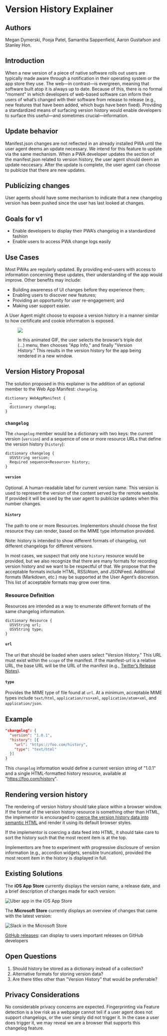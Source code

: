 # Version History Explainer

## Authors

Megan Dymerski, Pooja Patel, Samantha Sappenfield, Aaron Gustafson and Stanley Hon.

## Introduction

When a new version of a piece of native software rolls out users are typically made aware through a notification in their operating system or the app store they use. The web—in contrast—is evergreen, meaning that software built atop it is always up to date. Because of this, there is no formal "moment" in which developers of web-based software can inform their users of what’s changed with their software from release to release (e.g., new features that have been added, which bugs have been fixed). Providing a standardized means of surfacing version history would enable developers to surface this useful—and sometimes crucial—information.

## Update behavior

Manifest.json changes are not reflected in an already installed PWA until the user agent deems an update necessary. We intend for this feature to update via the same mechanism. When a PWA developer updates the section of the manifest.json related to version history, the user agent should deem an update neccesary. After the update is complete, the user agent can choose to publcize that there are new updates.

## Publicizing changes

User agents should have some mechanism to indicate that a new changelog version has been pushed since the user has last looked at changes.

## Goals for v1

- Enable developers to display their PWA’s changelog in a standardized fashion
- Enable users to access PWA change logs easily

## Use Cases

Most PWAs are regularly updated. By providing end-users with access to information concerning these updates, their understanding of the app would improve. Other benefits may include:

- Building awareness of UI changes before they experience them;
- Enabling users to discover new features;
- Providing an opportunity for user re-engagement; and
- Making user support easier.

A User Agent might choose to expose a version history in a manner similar to how certificate and cookie information is exposed.

<figure>

![](user-experience.gif)

<figcaption>
In this animated GIF, the user selects the browser’s triple dot (…) menu, then chooses "App Info," and finally "Version History." This results in the version history for the app being rendered in a new window.
</figcaption>

</figure>

## Version History Proposal

The solution proposed in this explainer is the addition of an optional member to the Web App Manifest: `changelog`.

```idl
dictionary WebAppManifest {
  …
  dictionary changelog;
}
```

### `changelog`

The `changelog` member would be a dictionary with two keys: the current version (`version`) and a sequence of one or more resource URLs that define the version history (`history`):

```idl
dictionary changelog {
  USVString version;
  Required sequence<Resource> history;
}
```

#### `version`

Optional. A human-readable label for current version name. This version is used to represent the version of the content served by the remote website. If provided it will be used by the user agent to publicize updates when this number changes.

#### `history`

The path to one or more Resources. Implementors should choose the first resource they can render, based on the MIME type information provided.

Note: history is intended to show different formats of changelog, not different changelogs for different versions.

In most cases, we suspect that only one `history` resource would be provided, but we also recognize that there are many formats for recording version history and we want to be respectful of that. We propose that the acceptable formats include HTML, RSS/Atom, and JSONFeed. Additional formats (Markdown, etc.) may be supported at the User Agent’s discretion. This list of acceptable formats may grow over time.

### Resource Definition
Resources are intended as a way to enumerate different formats of the same changelog information.

```idl
dictionary Resource {
  USVString url;
  USVString type;
}
```

#### `url`

The url that should be loaded when users select "Version History." This URL must exist within the `scope` of the manifest. If the manifest-url is a relative URL, the base URL will be the URL of the manifest (e.g., [Twitter’s Release Notes](https://twitter.com/i/release_notes)).

#### `type`

Provides the MIME type of file found at `url`. At a minimum, acceptable MIME types include `text/html`, `application/rss+xml`, `application/atom+xml`, and `application/json`.

## Example

```json
"changelog": {
  "version": "1.0.1",
  "history": [{
    "url": "https://foo.com/history",
    "type": "text/html"
  }]
}
```

This `changelog` information would define a current version string of "1.0.1" and a single HTML-formatted history resource, available at "https://foo.com/history".

## Rendering version history

The rendering of version history should take place within a browser window. If the format of the version history resource is something other than HTML, the implementor is encouraged to [coerce the version history data into semantic HTML](parsing-version-data.md) and render it using its default browser styles.

If the implementor is coercing a data feed into HTML, it should take care to sort the history such that the most recent item is at the top.

Implementors are free to experiment with progressive disclosure of version information (e.g., accordion widgets, sensible truncation), provided the most recent item in the history is displayed in full.

## Existing Solutions

The **iOS App Store** currently displays the version name, a release date, and a brief description of changes made for each version:

![Uber app in the iOS App Store](iosappstore.jpg)

The **Microsoft Store** currently displays an overview of changes that came with the latest version:

![Slack in the Microsoft Store](microsoft-store.png)

[GitHub releases](https://developer.github.com/v3/repos/releases/): can display to users important releases on GitHub developers

## Open Questions

1. Should history be stored as a dictionary instead of a collection?
2. Alternative formats for storing version data?
3. Are there titles other than "Version History" that would be preferrable?

## Privacy Considerations

No considerable privacy concerns are expected. Fingerprinting via Feature detection is a low risk as a webpage cannot tell if a user agent does not support changelogs, or the user simply did not trigger it. In the case a user does trigger it, we may reveal we are a browser that supports this changelog feature.

